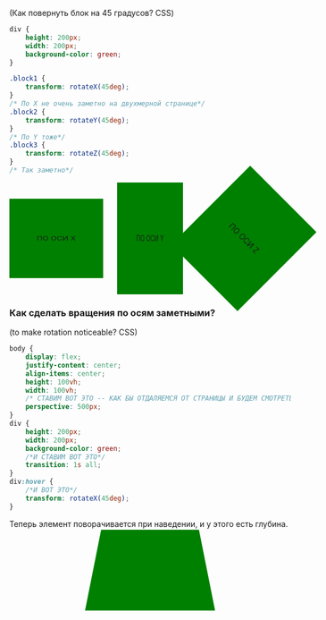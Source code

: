 (Как повернуть блок на 45 градусов? CSS)

```css
div {
	height: 200px;
	width: 200px;
	background-color: green;
}

.block1 {
	transform: rotateX(45deg);
}
/* По Х не очень заметно на двухмерной странице*/
.block2 {
	transform: rotateY(45deg);
}
/* По Y тоже*/
.block3 {
	transform: rotateZ(45deg);
}
/* Так заметно*/
```

<div style="display: flex; justify-content: space-between;">
	<div style="transform: rotateX(45deg); height:200px; width: 200px; background-color: green; display: inline-block; text-align: center; vertical-align: center; line-height: 200px;">ПО ОСИ Х</div>
	<div style="transform: rotateY(45deg); height:200px; width: 200px; background-color: green; display: inline-block; text-align: center; vertical-align: center; line-height: 200px;">ПО ОСИ Y</div>
	<div style="transform: rotateZ(45deg); height:200px; width: 200px; background-color: green; display: inline-block; text-align: center; vertical-align: center; line-height: 200px;">ПО ОСИ Z</div>
</div>

### Как сделать вращения по осям заметными?
(to make rotation noticeable? CSS)

```css 
body {
	display: flex; 
	justify-content: center;
	align-items: center;
	height: 100vh;
	width: 100vh;
	/* СТАВИМ ВОТ ЭТО -- КАК БЫ ОТДАЛЯЕМСЯ ОТ СТРАНИЦЫ И БУДЕМ СМОТРЕТЬ НА НЕЕ СО СТОРОНЫ*/
	perspective: 500px;
}
div {
	height: 200px;
	width: 200px;
	background-color: green;
	/*И СТАВИМ ВОТ ЭТО*/
	transition: 1s all;
}
div:hover {
	/*И ВОТ ЭТО*/
	transform: rotateX(45deg);
}
```

Теперь элемент поворачивается при наведении, и у этого есть глубина.

<div style="display: flex; justify-content: center; align-items: center; height: 100px; perspective: 500px;">
	<div style="height: 200px; width: 200px; background-color: green; transition: 1s all; transform: rotateX(45deg)">
	</div>
</div>